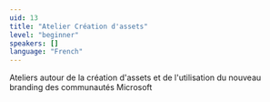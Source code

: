 ```yaml
---
uid: 13
title: "Atelier Création d'assets"
level: "beginner"
speakers: []
language: "French"
---
```


Ateliers autour de la création d'assets et de l'utilisation du nouveau branding des communautés Microsoft